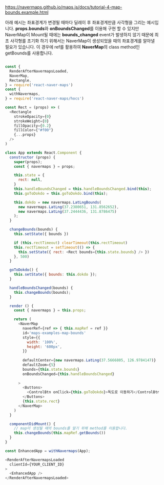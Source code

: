 
https://navermaps.github.io/maps.js/docs/tutorial-4-map-bounds.example.html

아래 예시는 좌표경계가 변경될 때마다 딜레이 후 좌표경계만큼 사각형을 그리는 예시입니다. 
**props.bounds**와 **onBoundsChanged**를 이용해 구현 할 수 있지만 NaverMap이 Mount될 때에는 **bounds_changed** event가 발생하지 않기 때문에 최초 사각형를 초기화 하기 위해서는 NaverMap이 생성되었을 때의 좌표경계를 알아낼 필요가 있습니다. 이 경우에 ref를 활용하여 **NaverMap**의 class method인 getBounds를 사용합니다.

``` js 

const { 
  RenderAfterNavermapsLoaded, 
  NaverMap,
  Rectangle,
} = require('react-naver-maps')
const { 
  withNavermaps,
} = require('react-naver-maps/hocs')

const Rect = (props) => (
  <Rectangle 
    strokeOpacity={0}
    strokeWeight={0}
    fillOpacity={0.2}
    fillColor={"#f00"}
    {...props}
  />
)

class App extends React.Component {
  constructor (props) {
    super(props);
    const { navermaps } = props;

    this.state = {
      rect: null,
    }
    this.handleBoundsChanged = this.handleBoundsChanged.bind(this);
    this.goToDokdo = this.goToDokdo.bind(this);

    this.dokdo = new navermaps.LatLngBounds(
      new navermaps.LatLng(37.2380651, 131.8562652),
      new navermaps.LatLng(37.2444436, 131.8786475)
    );
  }

  changeBounds(bounds) {
    this.setState({ bounds })

    if (this.rectTimeout) clearTimeout(this.rectTimeout)
    this.rectTimeout = setTimeout(() => {
      this.setState({ rect: <Rect bounds={this.state.bounds} /> })
    }, 500)
  }

  goToDokdo() {
    this.setState({ bounds: this.dokdo });
  }

  handleBoundsChanged(bounds) {
    this.changeBounds(bounds);
  }

  render () {
    const { navermaps } = this.props;

    return (
      <NaverMap 
        naverRef={ref => { this.mapRef = ref }}
        id='maps-examples-map-bounds'
        style={{
          width: '100%',
          height: '600px',
        }}
        
        defaultCenter={new navermaps.LatLng(37.5666805, 126.9784147)}
        defaultZoom={5}
        bounds={this.state.bounds}
        onBoundsChanged={this.handleBoundsChanged}
        
      >
        <Buttons>
          <ControlBtn onClick={this.goToDokdo}>독도로 이동하기</ControlBtn>
        </Buttons>
        {this.state.rect}
      </NaverMap>
    )
  }

  componentDidMount() {
    // map이 생성될 때의 bounds를 알기 위해 method를 이용합니다.
    this.changeBounds(this.mapRef.getBounds())
  }
}

const EnhancedApp = withNavermaps(App);

<RenderAfterNavermapsLoaded
  clientId={YOUR_CLIENT_ID}
>
  <EnhancedApp />
</RenderAfterNavermapsLoaded>
```